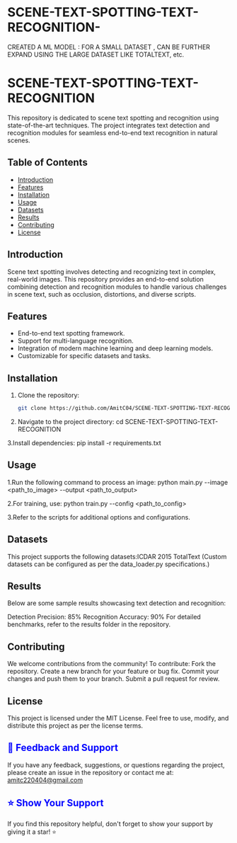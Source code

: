 # SCENE-TEXT-SPOTTING-TEXT-RECOGNITION-
CREATED A ML MODEL : FOR A SMALL DATASET , CAN BE FURTHER EXPAND USING THE LARGE DATASET LIKE  TOTALTEXT, etc.



# SCENE-TEXT-SPOTTING-TEXT-RECOGNITION

This repository is dedicated to scene text spotting and recognition using state-of-the-art techniques. The project integrates text detection and recognition modules for seamless end-to-end text recognition in natural scenes.

## Table of Contents

- [Introduction](#introduction)
- [Features](#features)
- [Installation](#installation)
- [Usage](#usage)
- [Datasets](#datasets)
- [Results](#results)
- [Contributing](#contributing)
- [License](#license)

## Introduction

Scene text spotting involves detecting and recognizing text in complex, real-world images. This repository provides an end-to-end solution combining detection and recognition modules to handle various challenges in scene text, such as occlusion, distortions, and diverse scripts.

## Features

- End-to-end text spotting framework.
- Support for multi-language recognition.
- Integration of modern machine learning and deep learning models.
- Customizable for specific datasets and tasks.

## Installation

1. Clone the repository:
   ```bash
   git clone https://github.com/AmitC04/SCENE-TEXT-SPOTTING-TEXT-RECOGNITION.git

2. Navigate to the project directory: cd SCENE-TEXT-SPOTTING-TEXT-RECOGNITION

3.Install dependencies: pip install -r requirements.txt

## Usage

1.Run the following command to process an image:
python main.py --image <path_to_image> --output <path_to_output>

2.For training, use:
python train.py --config <path_to_config>

3.Refer to the scripts for additional options and configurations.

## Datasets

This project supports the following datasets:ICDAR 2015
                                             TotalText
(Custom datasets can be configured as per the data_loader.py specifications.)


## Results
Below are some sample results showcasing text detection and recognition:

Detection Precision: 85%
Recognition Accuracy: 90%
For detailed benchmarks, refer to the results folder in the repository.

## Contributing
We welcome contributions from the community! To contribute: Fork the repository.
                                                            Create a new branch for your feature or bug fix.
                                                            Commit your changes and push them to your branch.
                                                            Submit a pull request for review.



## License 
This project is licensed under the MIT License. Feel free to use, modify, and distribute this project as per the license terms.


## <span style="color:blue; font-weight:bold;">**📝 Feedback and Support**</span>  
If you have any feedback, suggestions, or questions regarding the project, please create an issue in the repository or contact me at:  
[amitc220404@gmail.com](mailto:amitc220404@gmail.com)   


## <span style="color:blue; font-weight:bold;">**⭐ Show Your Support**</span>  
If you find this repository helpful, don't forget to show your support by giving it a star! ⭐
                                                            
